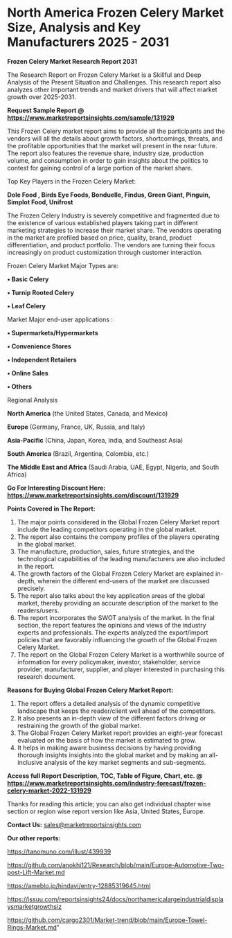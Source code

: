 # North America Frozen Celery Market Size, Analysis and Key Manufacturers 2025 - 2031

<strong>Frozen Celery Market Research Report 2031</strong>

The Research Report on Frozen Celery Market is a Skillful and Deep Analysis of the Present Situation and Challenges. This research report also analyzes other important trends and market drivers that will affect market growth over 2025-2031.

<strong>Request Sample Report @ <a href=https://www.marketreportsinsights.com/sample/131929>https://www.marketreportsinsights.com/sample/131929</a></strong>

This Frozen Celery market report aims to provide all the participants and the vendors will all the details about growth factors, shortcomings, threats, and the profitable opportunities that the market will present in the near future. The report also features the revenue share, industry size, production volume, and consumption in order to gain insights about the politics to contest for gaining control of a large portion of the market share.

Top Key Players in the Frozen Celery Market:

<strong>Dole Food , Birds Eye Foods, Bonduelle, Findus, Green Giant, Pinguin, Simplot Food, Unifrost</strong>

The Frozen Celery Industry is severely competitive and fragmented due to the existence of various established players taking part in different marketing strategies to increase their market share. The vendors operating in the market are profiled based on price, quality, brand, product differentiation, and product portfolio. The vendors are turning their focus increasingly on product customization through customer interaction.

Frozen Celery Market Major Types are:

<strong>• Basic Celery

• Turnip Rooted Celery

• Leaf Celery</strong>

Market Major end-user applications :

<strong>• Supermarkets/Hypermarkets

• Convenience Stores

• Independent Retailers

• Online Sales

• Others</strong>

Regional Analysis

</u><strong><b>North America</b></strong> (the United States, Canada, and Mexico)

<strong><b>Europe </b></strong>(Germany, France, UK, Russia, and Italy)

<strong><b>Asia-Pacific</b></strong> (China, Japan, Korea, India, and Southeast Asia)

<strong><b>South America</b></strong> (Brazil, Argentina, Colombia, etc.)

<strong><b>The Middle East and Africa</b></strong> (Saudi Arabia, UAE, Egypt, Nigeria, and South Africa)

<strong>Go For Interesting Discount Here: <a href=https://www.marketreportsinsights.com/discount/131929>https://www.marketreportsinsights.com/discount/131929</a></strong>

<strong>Points Covered in The Report:</strong>
<ol>
  <li>The major points considered in the Global Frozen Celery Market report include the leading competitors operating in the global market.</li>
  <li>The report also contains the company profiles of the players operating in the global market.</li>
  <li>The manufacture, production, sales, future strategies, and the technological capabilities of the leading manufacturers are also included in the report.</li>
  <li>The growth factors of the Global Frozen Celery Market are explained in-depth, wherein the different end-users of the market are discussed precisely.</li>
  <li>The report also talks about the key application areas of the global market, thereby providing an accurate description of the market to the readers/users.</li>
  <li>The report incorporates the SWOT analysis of the market. In the final section, the report features the opinions and views of the industry experts and professionals. The experts analyzed the export/import policies that are favorably influencing the growth of the Global Frozen Celery Market.</li>
  <li>The report on the Global Frozen Celery Market is a worthwhile source of information for every policymaker, investor, stakeholder, service provider, manufacturer, supplier, and player interested in purchasing this research document.</li>
</ol>
<strong>Reasons for Buying Global Frozen Celery Market Report:</strong>

<ol>
  <li>The report offers a detailed analysis of the dynamic competitive landscape that keeps the reader/client well ahead of the competitors.</li>
  <li>It also presents an in-depth view of the different factors driving or restraining the growth of the global market.</li>
  <li>The Global Frozen Celery Market report provides an eight-year forecast evaluated on the basis of how the market is estimated to grow.</li>
  <li>It helps in making aware business decisions by having providing thorough insights insights into the global market and by making an all-inclusive analysis of the key market segments and sub-segments.</li>
</ol>
<strong>Access full Report Description, TOC, Table of Figure, Chart, etc. @ <a href=https://www.marketreportsinsights.com/industry-forecast/frozen-celery-market-2022-131929>https://www.marketreportsinsights.com/industry-forecast/frozen-celery-market-2022-131929</a></strong>


Thanks for reading this article; you can also get individual chapter wise section or region wise report version like Asia, United States, Europe.

<strong>Contact Us:</strong>
sales@marketreportsinsights.com

<strong>Our other reports:</strong>

<a href=https://tanomuno.com/illust/439939>https://tanomuno.com/illust/439939</a>

<a href=https://github.com/anokhi121/Research/blob/main/Europe-Automotive-Two-post-Lift-Market.md>https://github.com/anokhi121/Research/blob/main/Europe-Automotive-Two-post-Lift-Market.md</a>

<a href=https://ameblo.jp/hindavi/entry-12885319645.html>https://ameblo.jp/hindavi/entry-12885319645.html</a>

<a href=https://issuu.com/reportsinsights24/docs/northamericalargeindustrialdisplaysmarketgrowthsiz>https://issuu.com/reportsinsights24/docs/northamericalargeindustrialdisplaysmarketgrowthsiz</a>

<a href=https://github.com/cargo2301/Market-trend/blob/main/Europe-Towel-Rings-Market.md>https://github.com/cargo2301/Market-trend/blob/main/Europe-Towel-Rings-Market.md</a>"
